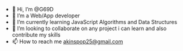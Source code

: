 - 👋 Hi, I’m @G69D
- 👀 I’m a Web/App developer
- 🌱 I’m currently learning JavaScript Algorithms and Data Structures
- 💞️ I’m looking to collaborate on any project i can learn and also contribute my skills
- 📫 How to reach me akinspop25@gmail.com

<!---
G69D/G69D is a ✨ special ✨ repository because its `README.md` (this file) appears on your GitHub profile.
You can click the Preview link to take a look at your changes.
--->
